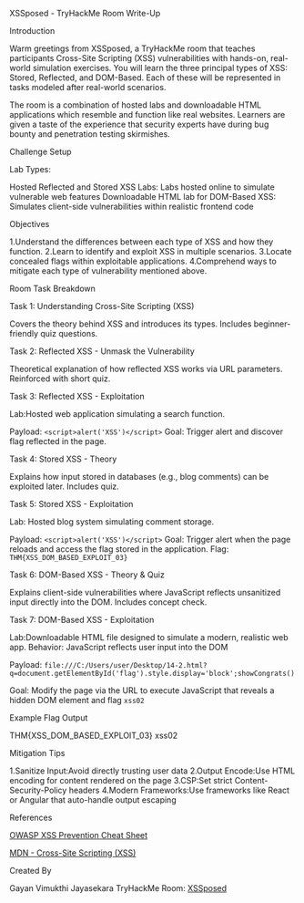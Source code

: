 XSSposed - TryHackMe Room Write-Up

 Introduction

Warm greetings from XSSposed, a TryHackMe room that teaches participants Cross-Site Scripting (XSS) vulnerabilities with hands-on, real-world simulation exercises. You will learn the three principal types of XSS: Stored, Reflected, and DOM-Based. Each of these will be represented in tasks modeled after real-world scenarios.

The room is a combination of hosted labs and downloadable HTML applications which resemble and function like real websites. Learners are given a taste of the experience that security experts have during bug bounty and penetration testing skirmishes.



Challenge Setup

Lab Types:

Hosted Reflected and Stored XSS Labs: Labs hosted online to simulate vulnerable web features
Downloadable HTML lab for DOM-Based XSS: Simulates client-side vulnerabilities within realistic frontend code



Objectives

1.Understand the differences between each type of XSS and how they function.
2.Learn to identify and exploit XSS in multiple scenarios.
3.Locate concealed flags within exploitable applications.
4.Comprehend ways to mitigate each type of vulnerability mentioned above.



Room Task Breakdown

Task 1: Understanding Cross-Site Scripting (XSS)

Covers the theory behind XSS and introduces its types. Includes beginner-friendly quiz questions.

Task 2: Reflected XSS - Unmask the Vulnerability

Theoretical explanation of how reflected XSS works via URL parameters. Reinforced with short quiz.

Task 3: Reflected XSS - Exploitation

Lab:Hosted web application simulating a search function.

Payload: `<script>alert('XSS')</script>`
Goal: Trigger alert and discover flag reflected in the page.

Task 4: Stored XSS - Theory

Explains how input stored in databases (e.g., blog comments) can be exploited later. Includes quiz.

Task 5: Stored XSS - Exploitation

Lab: Hosted blog system simulating comment storage.

Payload: `<script>alert('XSS')</script>`
Goal: Trigger alert when the page reloads and access the flag stored in the application.
Flag: `THM{XSS_DOM_BASED_EXPLOIT_03}`

Task 6: DOM-Based XSS - Theory & Quiz

Explains client-side vulnerabilities where JavaScript reflects unsanitized input directly into the DOM. Includes concept check.

Task 7: DOM-Based XSS - Exploitation

Lab:Downloadable HTML file designed to simulate a modern, realistic web app.
Behavior: JavaScript reflects user input into the DOM

Payload: `file:///C:/Users/user/Desktop/14-2.html?q=document.getElementById('flag').style.display='block';showCongrats()`

Goal: Modify the page via the URL to execute JavaScript that reveals a hidden DOM element and flag `xss02`



Example Flag Output


THM{XSS_DOM_BASED_EXPLOIT_03}
xss02




Mitigation Tips

1.Sanitize Input:Avoid directly trusting user data
2.Output Encode:Use HTML encoding for content rendered on the page
3.CSP:Set strict Content-Security-Policy headers
4.Modern Frameworks:Use frameworks like React or Angular that auto-handle output escaping




References

[OWASP XSS Prevention Cheat Sheet](https://cheatsheetseries.owasp.org/cheatsheets/Cross_Site_Scripting_Prevention_Cheat_Sheet.html)

[MDN - Cross-Site Scripting (XSS)](https://developer.mozilla.org/en-US/docs/Glossary/Cross-site_scripting)



Created By

Gayan Vimukthi Jayasekara
TryHackMe Room: [XSSposed](https://tryhackme.com/jr/XSSposed)






